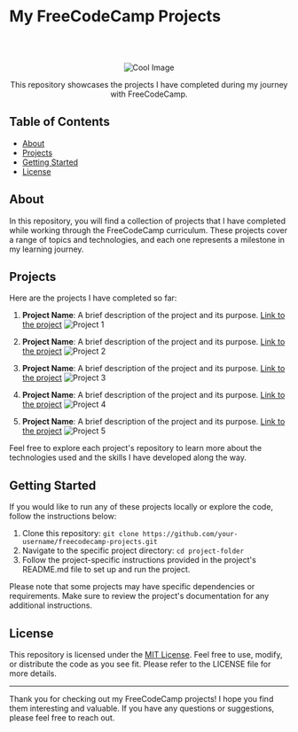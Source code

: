 # My FreeCodeCamp Projects
<br>
<br>
<p align="center">
  <img src="https://media.tenor.com/GfSX-u7VGM4AAAAC/coding.gif" alt="Cool Image">
</p>

<p align="center">This repository showcases the projects I have completed during my journey with FreeCodeCamp.</p>

## Table of Contents

- [About](#about)
- [Projects](#projects)
- [Getting Started](#getting-started)
- [License](#license)

## About

In this repository, you will find a collection of projects that I have completed while working through the FreeCodeCamp curriculum. These projects cover a range of topics and technologies, and each one represents a milestone in my learning journey.

## Projects

Here are the projects I have completed so far:

1. **Project Name**: A brief description of the project and its purpose. [Link to the project](https://github.com/username/project1)
   ![Project 1](https://your-project1-image-url)

2. **Project Name**: A brief description of the project and its purpose. [Link to the project](https://github.com/username/project2)
   ![Project 2](https://your-project2-image-url)

3. **Project Name**: A brief description of the project and its purpose. [Link to the project](https://github.com/username/project3)
   ![Project 3](https://your-project3-image-url)

4. **Project Name**: A brief description of the project and its purpose. [Link to the project](https://github.com/username/project4)
   ![Project 4](https://your-project4-image-url)

5. **Project Name**: A brief description of the project and its purpose. [Link to the project](https://github.com/username/project5)
   ![Project 5](https://your-project5-image-url)

Feel free to explore each project's repository to learn more about the technologies used and the skills I have developed along the way.

## Getting Started

If you would like to run any of these projects locally or explore the code, follow the instructions below:

1. Clone this repository: `git clone https://github.com/your-username/freecodecamp-projects.git`
2. Navigate to the specific project directory: `cd project-folder`
3. Follow the project-specific instructions provided in the project's README.md file to set up and run the project.

Please note that some projects may have specific dependencies or requirements. Make sure to review the project's documentation for any additional instructions.

## License

This repository is licensed under the [MIT License](LICENSE). Feel free to use, modify, or distribute the code as you see fit. Please refer to the LICENSE file for more details.

---

Thank you for checking out my FreeCodeCamp projects! I hope you find them interesting and valuable. If you have any questions or suggestions, please feel free to reach out.



